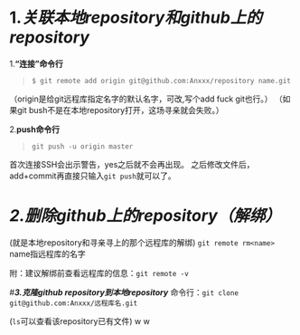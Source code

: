 # 1.___关联本地repository和github上的repository___

1.__“连接”命令行__
>`$ git remote add origin git@github.com:Anxxx/repository name.git`

（origin是给git远程库指定名字的默认名字，可改,写个add fuck git也行。）
（如果git bush不是在本地repository打开，这场寻亲就会失败。）

2.__push命令行__
>`git push -u origin master`

首次连接SSH会出示警告，yes之后就不会再出现。
之后修改文件后，add+commit再直接只输入`git push`就可以了。

# ___2.删除github上的repository（解绑）___
(就是本地repository和寻亲寻上的那个远程库的解绑)
`git remote rm<name>` name指远程库的名字

附：建议解绑前查看远程库的信息：`git remote -v`

#___3.克隆github repository到本地repository___
命令行：`git clone git@github.com:Anxxx/远程库名.git`

(`ls`可以查看该repository已有文件)
w
w